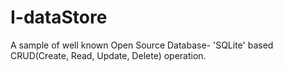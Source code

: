 # I-dataStore
A sample of well known Open Source Database- 'SQLite' based CRUD(Create, Read, Update, Delete) operation.
